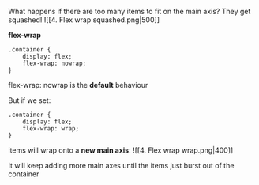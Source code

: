 What happens if there are too many items to fit on the main axis?
They get squashed!
![[4. Flex wrap squashed.png|500]]

**flex-wrap**
```
.container {
	display: flex;
	flex-wrap: nowrap;
}
```

flex-wrap: nowrap is the **default** behaviour

But if we set:
```
.container {
	display: flex;
	flex-wrap: wrap;
}
```

items will wrap onto a **new main axis**:
![[4. Flex wrap wrap.png|400]]

It will keep adding more main axes until the items just burst out of the container